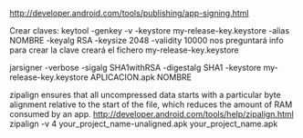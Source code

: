http://developer.android.com/tools/publishing/app-signing.html

Crear claves:
keytool -genkey -v -keystore my-release-key.keystore -alias NOMBRE -keyalg RSA -keysize 2048 -validity 10000
  nos preguntará info para crear la clave
  creará el fichero my-release-key.keystore

jarsigner -verbose -sigalg SHA1withRSA -digestalg SHA1 -keystore my-release-key.keystore APLICACION.apk NOMBRE


zipalign ensures that all uncompressed data starts with a particular byte alignment relative to the start of the file, which reduces the amount of RAM consumed by an app.
http://developer.android.com/tools/help/zipalign.html
zipalign -v 4 your_project_name-unaligned.apk your_project_name.apk
